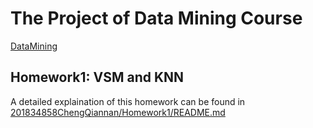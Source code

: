 # The Project of Data Mining Course
[DataMining](https://github.com/QiannanCheng/201834858ChengQiannan/blob/master/DataMining.png "Data Mining Logo")  
## Homework1: VSM and KNN
A detailed explaination of this homework can be found in [201834858ChengQiannan/Homework1/README.md](https://github.com/QiannanCheng/201834858ChengQiannan/blob/master/Homework1/README.md) 

